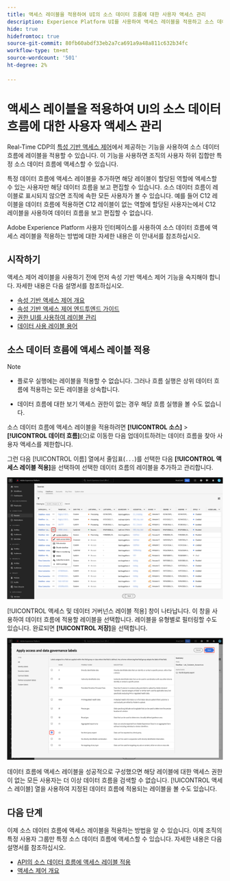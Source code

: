 ```yaml
---
title: 액세스 레이블을 적용하여 UI의 소스 데이터 흐름에 대한 사용자 액세스 관리
description: Experience Platform UI를 사용하여 액세스 레이블을 적용하고 소스 데이터 흐름에 대한 사용자 액세스를 관리하는 방법을 알아봅니다.
hide: true
hidefromtoc: true
source-git-commit: 80fb60abdf33eb2a7ca691a9a48a811c632b34fc
workflow-type: tm+mt
source-wordcount: '501'
ht-degree: 2%

---
```


# 액세스 레이블을 적용하여 UI의 소스 데이터 흐름에 대한 사용자 액세스 관리

Real-Time CDP의 [특성 기반 액세스 제어](../../../access-control/abac/overview.md)에서 제공하는 기능을 사용하여 소스 데이터 흐름에 레이블을 적용할 수 있습니다. 이 기능을 사용하면 조직의 사용자 하위 집합만 특정 소스 데이터 흐름에 액세스할 수 있습니다.

특정 데이터 흐름에 액세스 레이블을 추가하면 해당 레이블이 할당된 역할에 액세스할 수 있는 사용자만 해당 데이터 흐름을 보고 편집할 수 있습니다. 소스 데이터 흐름이 레이블로 표시되지 않으면 조직에 속한 모든 사용자가 볼 수 있습니다. 예를 들어 C12 레이블을 데이터 흐름에 적용하면 C12 레이블이 없는 역할에 할당된 사용자는에서 C12 레이블을 사용하여 데이터 흐름을 보고 편집할 수 없습니다.

Adobe Experience Platform 사용자 인터페이스를 사용하여 소스 데이터 흐름에 액세스 레이블을 적용하는 방법에 대한 자세한 내용은 이 안내서를 참조하십시오.

## 시작하기

액세스 제어 레이블을 사용하기 전에 먼저 속성 기반 액세스 제어 기능을 숙지해야 합니다. 자세한 내용은 다음 설명서를 참조하십시오.

* [속성 기반 액세스 제어 개요](../../../access-control/abac/overview.md)
* [속성 기반 액세스 제어 엔드투엔드 가이드](../../../access-control/abac/end-to-end-guide.md)
* [권한 UI를 사용하여 레이블 관리](../../../access-control/abac/ui/labels.md)
* [데이터 사용 레이블 용어](../../../data-governance/labels/reference.md)

## 소스 데이터 흐름에 액세스 레이블 적용

>[!NOTE]
>
>* 플로우 실행에는 레이블을 적용할 수 없습니다. 그러나 흐름 실행은 상위 데이터 흐름에 적용하는 모든 레이블을 상속합니다.
>
>* 데이터 흐름에 대한 보기 액세스 권한이 없는 경우 해당 흐름 실행을 볼 수도 없습니다.

소스 데이터 흐름에 액세스 레이블을 적용하려면 **[!UICONTROL 소스]** > **[!UICONTROL 데이터 흐름]**(으)로 이동한 다음 업데이트하려는 데이터 흐름을 찾아 사용자 액세스를 제한합니다.

그런 다음 [!UICONTROL 이름] 열에서 줄임표(`...`)를 선택한 다음 **[!UICONTROL 액세스 레이블 적용]**&#x200B;을 선택하여 선택한 데이터 흐름의 레이블을 추가하고 관리합니다.

![액세스 레이블 적용 옵션이 선택된 소스의 데이터 흐름 페이지입니다.](../../images/tutorials/labels/apply_access_labels.png)

[!UICONTROL 액세스 및 데이터 거버넌스 레이블 적용] 창이 나타납니다. 이 창을 사용하여 데이터 흐름에 적용할 레이블을 선택합니다. 레이블을 유형별로 필터링할 수도 있습니다. 완료되면 **[!UICONTROL 저장]**&#x200B;을 선택합니다.

![C2 레이블이 선택된 데이터 거버넌스 레이블 창](../../images/tutorials/labels/labels_window.png)

데이터 흐름에 액세스 레이블을 성공적으로 구성했으면 해당 레이블에 대한 액세스 권한이 없는 모든 사용자는 더 이상 데이터 흐름을 검색할 수 없습니다. [!UICONTROL 액세스 레이블] 열을 사용하여 지정된 데이터 흐름에 적용되는 레이블을 볼 수도 있습니다.

## 다음 단계

이제 소스 데이터 흐름에 액세스 레이블을 적용하는 방법을 알 수 있습니다. 이제 조직의 특정 사용자 그룹만 특정 소스 데이터 흐름에 액세스할 수 있습니다. 자세한 내용은 다음 설명서를 참조하십시오.

* [API의 소스 데이터 흐름에 액세스 레이블 적용](../api/labels.md)
* [액세스 제어 개요](../../../access-control/home.md)